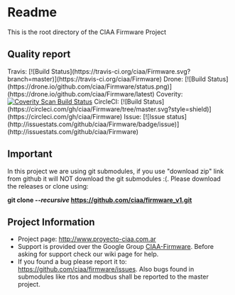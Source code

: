 <h1>Readme</h1>

This is the root directory of the CIAA Firmware Project

<h2>Quality report</h2>
Travis: [![Build Status](https://travis-ci.org/ciaa/Firmware.svg?branch=master)](https://travis-ci.org/ciaa/Firmware) Drone: [![Build Status](https://drone.io/github.com/ciaa/Firmware/status.png)](https://drone.io/github.com/ciaa/Firmware/latest) Coverity: <a href="https://scan.coverity.com/projects/ciaa-firmware"> <img alt="Coverity Scan Build Status" src="https://scan.coverity.com/projects/6097/badge.svg"/></a> CircleCI: [![Build Status](https://circleci.com/gh/ciaa/Firmware/tree/master.svg?style=shield)](https://circleci.com/gh/ciaa/Firmware) Issue: [![Issue status](http://issuestats.com/github/ciaa/Firmware/badge/issue)](http://issuestats.com/github/ciaa/Firmware)

<h2>Important</h2>

In this project we are using git submodules, if you use "download zip" link from
github it will NOT download the git submodules :(. Please download the releases
or clone using:

<b>git clone <i>--recursive</i> https://github.com/ciaa/firmware_v1.git</b>

<h2>Project Information</h2>

 * Project page: http://www.proyecto-ciaa.com.ar
 * Support is provided over the Google Group [CIAA-Firmware](https://groups.google.com/forum/#!forum/ciaa-firmware). Before asking for support check our wiki page for help.
 * If you found a bug please report it to: https://github.com/ciaa/firmware/issues. Also bugs found in submodules like rtos and modbus shall be reported to the master project.
